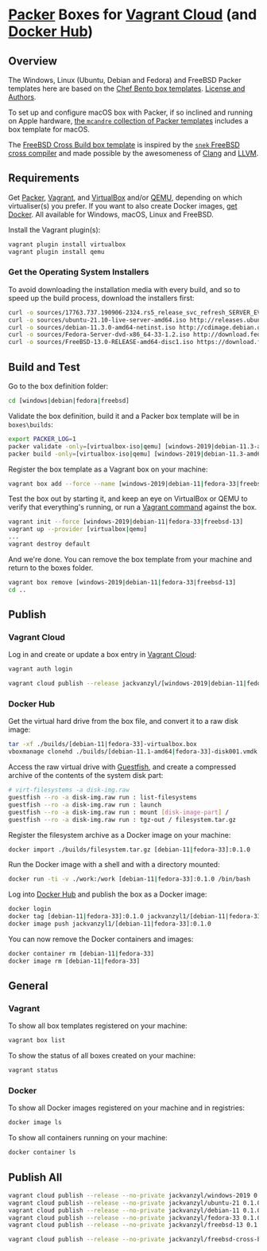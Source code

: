 # [Packer](https://www.packer.io/) Boxes for [Vagrant Cloud](https://app.vagrantup.com/) (and [Docker Hub](https://hub.docker.com/))

## Overview

The Windows, Linux (Ubuntu, Debian and Fedora) and FreeBSD Packer templates here are based on the [Chef Bento box templates](https://github.com/chef/bento). [License and Authors](license.md).

To set up and configure macOS box with Packer, if so inclined and running on Apple hardware, [the `mcandre` collection of Packer templates](https://github.com/mcandre/) includes a box template for macOS.

The [FreeBSD Cross Build box template](./freebsd-cross-build/freebsd-cross-build.json) is inspired by the [`snek` FreeBSD cross compiler](https://github.com/mcandre/snek) and made possible by the awesomeness of [Clang](https://clang.llvm.org/) and [LLVM](https://clang.llvm.org/).

## Requirements

Get [Packer](https://www.packer.io/), [Vagrant](https://www.vagrantup.com/downloads), and [VirtualBox](https://www.virtualbox.org/wiki/Downloads) and/or [QEMU](https://www.qemu.org/download/), depending on which virtualiser(s) you prefer. If you want to also create Docker images, [get Docker](https://docs.docker.com/get-docker/). All available for Windows, macOS, Linux and FreeBSD.

Install the Vagrant plugin(s):

```sh
vagrant plugin install virtualbox
vagrant plugin install qemu
```

### Get the Operating System Installers

To avoid downloading the installation media with every build, and so to speed up the build process, download the installers first:

```sh
curl -o sources/17763.737.190906-2324.rs5_release_svc_refresh_SERVER_EVAL_x64FRE_en-us_1.iso https://software-download.microsoft.com/download/pr/17763.737.190906-2324.rs5_release_svc_refresh_SERVER_EVAL_x64FRE_en-us_1.iso
curl -o sources/ubuntu-21.10-live-server-amd64.iso http://releases.ubuntu.com/impish/ubuntu-21.10-live-server-amd64.iso
curl -o sources/debian-11.3.0-amd64-netinst.iso http://cdimage.debian.org/cdimage/release/11.3.0/amd64/iso-cd/debian-11.3.0-amd64-netinst.iso
curl -o sources/Fedora-Server-dvd-x86_64-33-1.2.iso http://download.fedoraproject.org/pub/fedora/linux/releases/33/Server/x86_64/iso/Fedora-Server-dvd-x86_64-33-1.2.iso
curl -o sources/FreeBSD-13.0-RELEASE-amd64-disc1.iso https://download.freebsd.org/ftp/releases/amd64/amd64/ISO-IMAGES/13.0/FreeBSD-13.0-RELEASE-amd64-disc1.iso
```

## Build and Test

Go to the box definition folder:

```sh
cd [windows|debian|fedora|freebsd]
```

Validate the box definition, build it and a Packer box template will be in `boxes\builds`:
```sh
export PACKER_LOG=1
packer validate -only=[virtualbox-iso|qemu] [windows-2019|debian-11.3-amd64|fedora-33-x86_64|freebsd-13.0-amd64].json
packer build -only=[virtualbox-iso|qemu] [windows-2019|debian-11.3-amd64|fedora-33-x86_64|freebsd-13.0-amd64].json
```

Register the box template as a Vagrant box on your machine:
```sh
vagrant box add --force --name [windows-2019|debian-11|fedora-33|freebsd-13] ../builds/[windows-2019|debian-11|fedora-33|freebsd-13]-[virtualbox|libvirt].box
```

Test the box out by starting it, and keep an eye on VirtualBox or QEMU to verify that everything's running, or run a [Vagrant command](https://www.vagrantup.com/docs/cli) against the box.

```sh
vagrant init --force [windows-2019|debian-11|fedora-33|freebsd-13]
vagrant up --provider [virtualbox|qemu]
...
vagrant destroy default
```

And we're done. You can remove the box template from your machine and return to the boxes folder.

```sh
vagrant box remove [windows-2019|debian-11|fedora-33|freebsd-13]
cd ..
```

## Publish

### Vagrant Cloud

Log in and create or update a box entry in [Vagrant Cloud](https://app.vagrantup.com/):

```sh
vagrant auth login
```

```sh
vagrant cloud publish --release jackvanzyl/[windows-2019|debian-11|fedora-33|freebsd-13] 0.1.0 virtualbox ./builds/[windows-2019|debian-11|fedora-33|freebsd-13]-virtualbox.box --description '[description]'
```

### Docker Hub

Get the virtual hard drive from the box file, and convert it to a raw disk image:

```sh
tar -xf ./builds/[debian-11|fedora-33]-virtualbox.box
vboxmanage clonehd ./builds/[debian-11.1-amd64|fedora-33]-disk001.vmdk --format raw ./builds/disk-img.raw
``` 

Access the raw virtual drive with [Guestfish](https://libguestfs.org/guestfs-recipes.1.html), and create a compressed archive of the contents of the system disk part:

```sh
# virt-filesystems -a disk-img.raw
guestfish --ro -a disk-img.raw run : list-filesystems
guestfish --ro -a disk-img.raw run : launch
guestfish --ro -a disk-img.raw run : mount [disk-image-part] /
guestfish --ro -a disk-img.raw run : tgz-out / filesystem.tar.gz
```

Register the filesystem archive as a Docker image on your machine:

```sh
docker import ./builds/filesystem.tar.gz [debian-11|fedora-33]:0.1.0
```

Run the Docker image with a shell and with a directory mounted:

```sh
docker run -ti -v ./work:/work [debian-11|fedora-33]:0.1.0 /bin/bash
```

Log into [Docker Hub](https://hub.docker.com/) and publish the box as a Docker image:

```sh
docker login
docker tag [debian-11|fedora-33]:0.1.0 jackvanzyl1/[debian-11|fedora-33]:0.1.0
docker image push jackvanzyl1/[debian-11|fedora-33]:0.1.0
```

You can now remove the Docker containers and images:

```sh
docker container rm [debian-11|fedora-33]
docker image rm [debian-11|fedora-33]
```

## General

### Vagrant

To show all box templates registered on your machine:

```sh
vagrant box list
```

To show the status of all boxes created on your machine:

```sh
vagrant status
```

### Docker

To show all Docker images registered on your machine and in registries:

```sh
docker image ls
```

To show all containers running on your machine:

```sh
docker container ls
```

## Publish All

```sh
vagrant cloud publish --release --no-private jackvanzyl/windows-2019 0.1.0 virtualbox ./builds/windows-2019-virtualbox.box --short-description 'A Windows 2019 Server Box' --description 'A **[Microsoft Windows 2019 Server Vagrant Box](https://github.com/jackvz/cross-platform-toolbox/blob/main/boxes/windows/windows-2019.json)** with [Python 2.7](https://www.python.org/), [Node.js](https://nodejs.org/en/) and [Git](https://git-scm.com/), and [Boxstarter](https://boxstarter.org/), the [Microsoft C++ toolset](https://docs.microsoft.com/en-us/cpp/build/building-on-the-command-line?view=msvc-170) and [Consul](https://www.consul.io/).'
vagrant cloud publish --release --no-private jackvanzyl/ubuntu-21 0.1.0 virtualbox ./builds/ubuntu-21-virtualbox.box --short-description 'An Ubuntu 21 AMD64 Box' --description 'An **[Ubuntu 21 AMD64 Vagrant Box](https://github.com/jackvz/cross-platform-toolbox/blob/main/boxes/ubuntu/ubuntu-21.10-amd64.json)** with [Python 2](https://www.python.org/), [Node.js](https://nodejs.org/en/) and [Git](https://git-scm.com/), and [Consul](https://www.consul.io/).'
vagrant cloud publish --release --no-private jackvanzyl/debian-11 0.1.0 virtualbox ./builds/debian-11-virtualbox.box --short-description 'A Debian 11 AMD64 Box' --description 'A **[Debian 11 AMD64 Vagrant Box](https://github.com/jackvz/cross-platform-toolbox/blob/main/boxes/debian-11/debian-11.3-amd64.json)** with [Python 2.7](https://www.python.org/), [Node.js](https://nodejs.org/en/) and [Git](https://git-scm.com/), and [Consul](https://www.consul.io/).'
vagrant cloud publish --release --no-private jackvanzyl/fedora-33 0.1.0 virtualbox ./builds/fedora-33-virtualbox.box --short-description 'A Fedora 33 Intel64 Box' --description 'A **[Fedora 33 Intel64 Vagrant Box](https://github.com/jackvz/cross-platform-toolbox/blob/main/boxes/fedora/fedora-33-x86_64.json)** with [Python 2](https://www.python.org/), [Node.js](https://nodejs.org/en/) and [Git](https://git-scm.com/), and [Consul](https://www.consul.io/).'
vagrant cloud publish --release --no-private jackvanzyl/freebsd-13 0.1.0 virtualbox ./builds/freebsd-13-virtualbox.box --short-description 'A FreeBSD 13 AMD64 Box' --description 'A **[FreeBSD 13 AMD64 Vagrant Box](https://github.com/jackvz/cross-platform-toolbox/blob/main/boxes/freebsd-13/freebsd-13.0-amd64.json)** with [Python 2](https://www.python.org/), [Node.js](https://nodejs.org/en/) and [Git](https://git-scm.com/), and [Consul](https://www.consul.io/).'

vagrant cloud publish --release --no-private jackvanzyl/freebsd-cross-build 0.1.0 virtualbox ./builds/freebsd-cross-build-virtualbox.box --short-description 'A Cross Compiler Box for FreeBSD' --description 'A **[Debian 11 AMD64 Vagrant Box for Cross Compiling to FreeBSD 13](https://github.com/jackvz/cross-platform-toolbox/blob/main/boxes/freebsd-cross-build/freebsd-cross-build.json)** based on the [`snek` FreeBSD Cross Compiler](https://github.com/mcandre/snek).'
```
